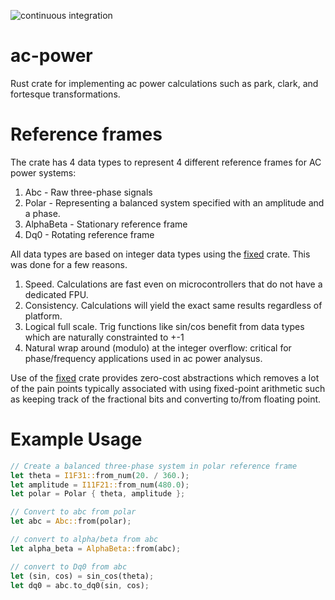 ![continuous integration](https://github.com/unifi-consortium/ac-power/actions/workflows/rust.yml/badge.svg)

# ac-power
Rust crate for implementing ac power calculations such as park, clark, and fortesque transformations.

# Reference frames
The crate has 4 data types to represent 4 different reference frames for AC power systems:

1.  Abc - Raw three-phase signals
2.  Polar - Representing a balanced system specified with an amplitude and a phase.
3.  AlphaBeta - Stationary reference frame
4.  Dq0 - Rotating reference frame

All data types are based on integer data types using the [fixed](https://crates.io/crates/fixed) crate.  This was done for a few reasons.

1.  Speed.  Calculations are fast even on microcontrollers that do not have a dedicated FPU.
2.  Consistency.  Calculations will yield the exact same results regardless of platform.
3.  Logical full scale.  Trig functions like sin/cos benefit from data types which are naturally constrainted to +-1
4.  Natural wrap around (modulo) at the integer overflow: critical for phase/frequency applications used in ac power analysus.

Use of the [fixed](https://crates.io/crates/fixed) crate provides zero-cost abstractions which removes a lot of the pain points typically associated with using fixed-point arithmetic such as keeping track of the fractional bits and converting to/from floating point.

# Example Usage

```rust
// Create a balanced three-phase system in polar reference frame
let theta = I1F31::from_num(20. / 360.);
let amplitude = I11F21::from_num(480.0);
let polar = Polar { theta, amplitude };

// Convert to abc from polar
let abc = Abc::from(polar);

// convert to alpha/beta from abc
let alpha_beta = AlphaBeta::from(abc);

// convert to Dq0 from abc
let (sin, cos) = sin_cos(theta);
let dq0 = abc.to_dq0(sin, cos);
```
